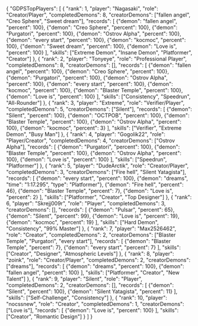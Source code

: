 {
    "GDPSTopPlayers": [
        {
            "rank": 1,
            "player": "Nagasaki",
            "role": "Creator/Player",
            "completedDemons": 8,
            "creatorDemons": ["fallen angel", "Creo Sphere", "Sweet dream"],
            "records": [
                {"demon": "fallen angel", "percent": 100},
                {"demon": "Creo Sphere", "percent": 100},
                {"demon": "Purgatori", "percent": 100},
                {"demon": "Ostrov Alpha", "percent": 100},
                {"demon": "every start", "percent": 100},
                {"demon": "kocmoc", "percent": 100},
                {"demon": "Sweet dream", "percent": 100},
                {"demon": "Love is", "percent": 100}
            ],
            "skills": ["Extreme Demon", "Insane Demon", "Platformer", "Creator"]
        },
        {
            "rank": 2,
            "player": "Tonyeye",
            "role": "Professional Player", 
            "completedDemons": 8,
            "creatorDemons": [],
            "records": [
                {"demon": "fallen angel", "percent": 100},
                {"demon": "Creo Sphere", "percent": 100},
                {"demon": "Purgatori", "percent": 100},
                {"demon": "Ostrov Alpha", "percent": 100},
                {"demon": "every start", "percent": 100},
                {"demon": "kocmoc", "percent": 100},
                {"demon": "Blaster Temple", "percent": 100},
                {"demon": "Love is", "percent": 100}
            ],
            "skills": ["Consistency", "Speedrun", "All-Rounder"]
        },
        {
            "rank": 3,
            "player": "Extreme",
            "role": "Verifier/Player",
            "completedDemons": 5,
            "creatorDemons": ["Silent"],
            "records": [
                {"demon": "Silent", "percent": 100},
                {"demon": "OCTPOB", "percent": 100},
                {"demon": "Blaster Temple", "percent": 100},
                {"demon": "Ostrov Alpha", "percent": 100},
                {"demon": "kocmoc", "percent": 3}
            ],
            "skills": ["Verifier", "Extreme Demon", "Busy Man"]
        },
        {
            "rank": 4,
            "player": "Gogolik22",
            "role": "Player/Creator",
            "completedDemons": 4,
            "creatorDemons": ["Ostrov Alpha"],
            "records": [
                {"demon": "Purgatori", "percent": 100},
                {"demon": "Blaster Temple", "percent": 100},
                {"demon": "Ostrov Alpha", "percent": 100},
                {"demon": "Love is", "percent": 100}
            ],
            "skills": ["Speedrun", "Platformer"]
        },
        {
            "rank": 5,
            "player": "DudeArctik",
            "role": "Creator/Player",
            "completedDemons": 3,
            "creatorDemons": ["Fire hell", "Silent Yatagista"],
            "records": [
                {"demon": "every start", "percent": 100},
                {"demon": "dreams", "time": "1:17.295", "type": "Platformer"},
                {"demon": "Fire hell", "percent": 46},
                {"demon": "Blaster Temple", "percent": 7},
                {"demon": "Love is", "percent": 2}
            ],
            "skills": ["Platformer", "Creator", "Top Designer"]
        },
        {
            "rank": 6,
            "player": "Skrejj009r",
            "role": "Player",
            "completedDemons": 3,
            "creatorDemons": [],
            "records": [
                {"demon": "Pulsar", "percent": 65},
                {"demon": "Silent", "percent": 99},
                {"demon": "Love is", "percent": 19},
                {"demon": "kocmoc", "percent": 19}
            ],
            "skills": ["Hard Demon", "Consistency", "99% Master"]
        },
        {
            "rank": 7, 
            "player": "Max2526462",
            "role": "Creator",
            "completedDemons": 2,
            "creatorDemons": ["Blaster Temple", "Purgatori", "every start"],
            "records": [
                {"demon": "Blaster Temple", "percent": 7},
                {"demon": "every start", "percent": 7}
            ],
            "skills": ["Creator", "Designer", "Atmospheric Levels"]
        },
        {
            "rank": 8,
            "player": "zoink",
            "role": "Creator/Player", 
            "completedDemons": 2,
            "creatorDemons": ["dreams"],
            "records": [
                {"demon": "dreams", "percent": 100},
                {"demon": "fallen angel", "percent": 100}
            ],
            "skills": ["Platformer", "Creator", "New Talent"]
        },
        {
            "rank": 9,
            "player": "Silent",
            "role": "Player",
            "completedDemons": 2,
            "creatorDemons": [],
            "records": [
                {"demon": "Silent", "percent": 100},
                {"demon": "Silent Yatagista", "percent": 11}
            ],
            "skills": ["Self-Challenge", "Consistency"]
        },
        {
            "rank": 10,
            "player": "nocssnew",
            "role": "Creator",
            "completedDemons": 1,
            "creatorDemons": ["Love is"],
            "records": [
                {"demon": "Love is", "percent": 100}
            ],
            "skills": ["Creator", "Romantic Design"]
        }
    ]
}